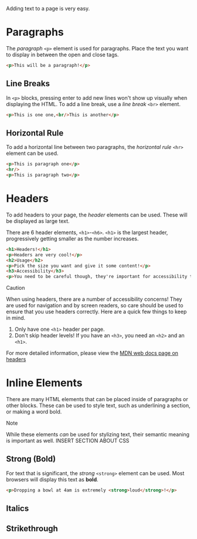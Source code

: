 Adding text to a page is very easy. 

# Paragraphs

The *paragraph* `<p>` element is used for paragraphs. Place the text you want to display in between the open and close tags.

```html
<p>This will be a paragraph!</p>
```

## Line Breaks

In `<p>` blocks, pressing enter to add new lines won't show up visually when displaying the HTML. To add a line break, use a *line break* `<br>` element.

```html
<p>This is one one,<br/>This is another</p>
```

## Horizontal Rule

To add a horizontal line between two paragraphs, the *horizontal rule* `<hr>` element can be used. 

```html
<p>This is paragraph one</p>
<hr/>
<p>This is paragraph two</p>
```

# Headers

To add headers to your page, the *header* elements can be used. These will be displayed as large text.

There are 6 header elements, `<h1>`-`<h6>`. `<h1>` is the largest header, progressively getting smaller as the number increases. 

```html
<h1>Headers!</h1>
<p>Headers are very cool!</p>
<h2>Usage</h2>
<p>Pick the size you want and give it some content!</p>
<h3>Accessibility</h3>
<p>You need to be careful though, they're important for accessibility too!</p>
```

> [!CAUTION]
> When using headers, there are a number of accessibility concerns! They are used for navigation and by screen readers, so care should be used to ensure that you use headers correctly. Here are a quick few things to keep in mind.
> 1. Only have one `<h1>` header per page.
> 2. Don't skip header levels! If you have an `<h3>`, you need an `<h2>` and an `<h1>`.

For more detailed information, please view the [MDN web docs page on headers](https://developer.mozilla.org/en-US/docs/Web/HTML/Element/Heading_Elements)

# Inline Elements

There are many HTML elements that can be placed inside of paragraphs or other blocks. These can be used to style text, such as underlining a section, or making a word bold.  

> [!NOTE]
> While these elements *can* be used for stylizing text, their semantic meaning is important as well. INSERT SECTION ABOUT CSS 

## Strong (Bold)

For text that is significant, the *strong* `<strong>` element can be used. Most browsers will display this text as <strong>bold</strong>.

```html
<p>Dropping a bowl at 4am is extremely <strong>loud</strong>!</p>
```

## Italics

## Strikethrough
